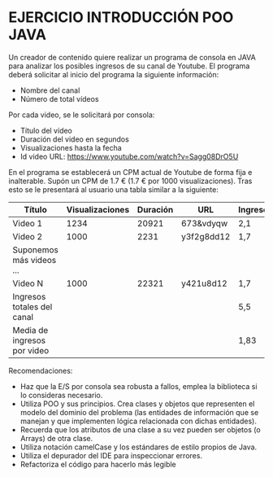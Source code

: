 # EJERCICIO INTRODUCCIÓN POO JAVA
Un creador de contenido quiere realizar un programa de consola en JAVA para analizar los
posibles ingresos de su canal de Youtube. El programa deberá solicitar al inicio del
programa la siguiente información:
- Nombre del canal
- Número de total vídeos

Por cada video, se le solicitará por consola:
- Título del vídeo
- Duración del video en segundos
- Visualizaciones hasta la fecha
- Id video URL: https://www.youtube.com/watch?v=Sagg08DrO5U

En el programa se establecerá un CPM actual de Youtube de forma fija e inalterable. Supón
un CPM de 1.7 € (1.7 € por 1000 visualizaciones).
Tras esto se le presentará al usuario una tabla similar a la siguiente:

| Título | Visualizaciones | Duración | URL | Ingresos |
|----------|----------|----------|----------|----------|
| Video 1 | 1234 | 20921 | 673&vdyqw | 2,1 |
| Video 2 | 1000 | 2231 | y3f2g8dd12 | 1,7 |
|Suponemos más videos ... |<!-- -->  | <!-- -->  | <!-- --> | <!-- --> |
| Video N | 1000 | 22321 | y421u8d12 | 1,7 |
| Ingresos totales del canal | <!-- -->  | <!-- -->  | <!-- -->  | 5,5 |
| Media de ingresos por video | <!-- -->  | <!-- -->  | <!-- -->  | 1,83 |


Recomendaciones:
- Haz que la E/S por consola sea robusta a fallos, emplea la biblioteca si lo consideras
necesario.
- Utiliza POO y sus principios. Crea clases y objetos que representen el modelo del
dominio del problema (las entidades de información que se manejan y que
implementen lógica relacionada con dichas entidades).
- Recuerda que los atributos de una clase a su vez pueden ser objetos (o Arrays) de
otra clase.
- Utiliza notación camelCase y los estándares de estilo propios de Java.
- Utiliza el depurador del IDE para inspeccionar errores.
- Refactoriza el código para hacerlo más legible
